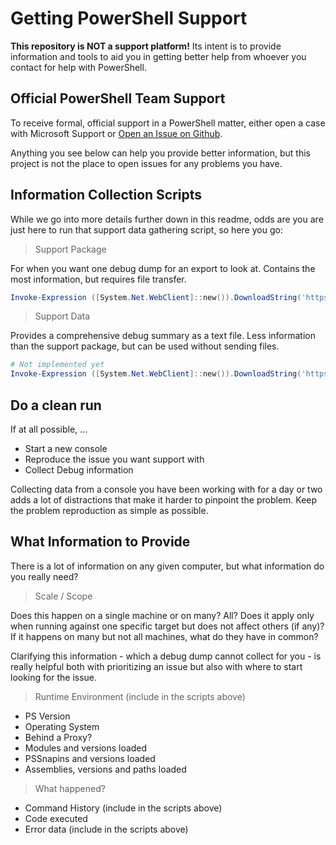 # Getting PowerShell Support

**This repository is NOT a support platform!**
Its intent is to provide information and tools to aid you in getting better help from whoever you contact for help with PowerShell.

## Official PowerShell Team Support

To receive formal, official support in a PowerShell matter, either open a case with Microsoft Support or [Open an Issue on Github](https://github.com/PowerShell/PowerShell/issues).

Anything you see below can help you provide better information, but this project is not the place to open issues for any problems you have.

## Information Collection Scripts

While we go into more details further down in this readme, odds are you are just here to run that support data gathering script, so here you go:

> Support Package

For when you want one debug dump for an export to look at. Contains the most information, but requires file transfer.

```powershell
Invoke-Expression ([System.Net.WebClient]::new()).DownloadString('https://raw.githubusercontent.com/microsoft/powershell-getsupport/main/support-package.ps1')
```

> Support Data

Provides a comprehensive debug summary as a text file. Less information than the support package, but can be used without sending files.

```powershell
# Not implemented yet
Invoke-Expression ([System.Net.WebClient]::new()).DownloadString('https://raw.githubusercontent.com/microsoft/powershell-getsupport/main/support-message.ps1')
```

## Do a clean run

If at all possible, ...

+ Start a new console
+ Reproduce the issue you want support with
+ Collect Debug information

Collecting data from a console you have been working with for a day or two adds a lot of distractions that make it harder to pinpoint the problem.
Keep the problem reproduction as simple as possible.

## What Information to Provide

There is a lot of information on any given computer, but what information do you really need?

> Scale / Scope

Does this happen on a single machine or on many? All?
Does it apply only when running against one specific target but does not affect others (if any)?
If it happens on many but not all machines, what do they have in common?

Clarifying this information - which a debug dump cannot collect for you - is really helpful both with prioritizing an issue but also with where to start looking for the issue.

> Runtime Environment (include in the scripts above)

+ PS Version
+ Operating System
+ Behind a Proxy?
+ Modules and versions loaded
+ PSSnapins and versions loaded
+ Assemblies, versions and paths loaded

> What happened?

+ Command History (include in the scripts above)
+ Code executed
+ Error data (include in the scripts above)
